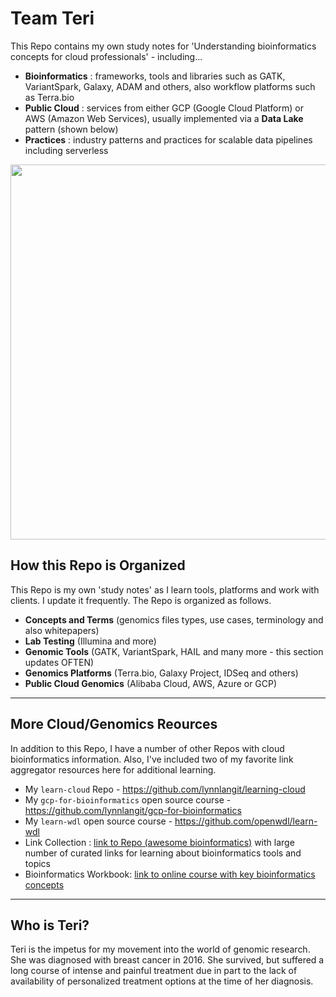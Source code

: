 # Team Teri

This Repo contains my own study notes for 'Understanding bioinformatics concepts for cloud professionals' - including...

* **Bioinformatics** : frameworks, tools and libraries such as GATK, VariantSpark, Galaxy, ADAM and others, also workflow platforms such as Terra.bio
* **Public Cloud** : services from either GCP (Google Cloud Platform) or AWS (Amazon Web Services), usually implemented via a **Data Lake** pattern (shown below)
* **Practices** : industry patterns and practices for scalable data pipelines including serverless

<img src="https://github.com/lynnlangit/gcp-for-bioinformatics/blob/master/images/data-lake.png" width=600>

## How this Repo is Organized

This Repo is my own 'study notes' as I learn tools, platforms and work with clients.  I update it frequently.  The Repo is organized as follows.  
- **Concepts and Terms** (genomics files types, use cases, terminology and also whitepapers)
- **Lab Testing** (Illumina and more)
- **Genomic Tools** (GATK, VariantSpark, HAIL and many more - this section updates OFTEN)
- **Genomics Platforms** (Terra.bio, Galaxy Project, IDSeq and others)
- **Public Cloud Genomics** (Alibaba Cloud, AWS, Azure or GCP)

---

## More Cloud/Genomics Reources

In addition to this Repo, I have a number of other Repos with cloud bioinformatics information.  Also, I've included two of my favorite link aggregator resources here for additional learning.  

- My `learn-cloud` Repo - https://github.com/lynnlangit/learning-cloud
- My `gcp-for-bioinformatics` open source course - https://github.com/lynnlangit/gcp-for-bioinformatics
- My `learn-wdl` open source course - https://github.com/openwdl/learn-wdl
- Link Collection : [link to Repo (awesome bioinformatics)](https://github.com/openbiox/awosome-bioinformatics) with large number of curated links for learning about bioinformatics tools and topics
- Bioinformatics Workbook: [link to online course with key bioinformatics concepts](https://bioinformaticsworkbook.org/)

---

## Who is Teri?

Teri is the impetus for my movement into the world of genomic research.  She was diagnosed with breast cancer in 2016.  She survived, but suffered a long course of intense and painful treatment due in part to the lack of availability of personalized treatment options at the time of her diagnosis.
